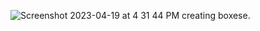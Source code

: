 ![Screenshot 2023-04-19 at 4 31 44 PM](https://user-images.githubusercontent.com/130986007/233055790-36ec1c13-99d7-4aa2-a155-4756e9c32172.png)
creating boxese.
